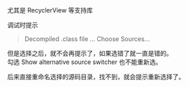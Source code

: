 尤其是 RecyclerView 等支持库

调试时提示

> Decompiled .class file ... Choose Sources...

但是选择之后，就不会再提示了，如果选错了就一直是错的。  
勾选 Show alternative source switcher 也不能重新选。

后来直接重命名选择的源码目录，找不到，就会提示重新选择了。